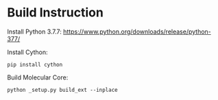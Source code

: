 Build Instruction
========================

Install Python 3.7.7:
https://www.python.org/downloads/release/python-377/

Install Cython:
```
pip install cython
```

Build Molecular Core:
```
python _setup.py build_ext --inplace
```
